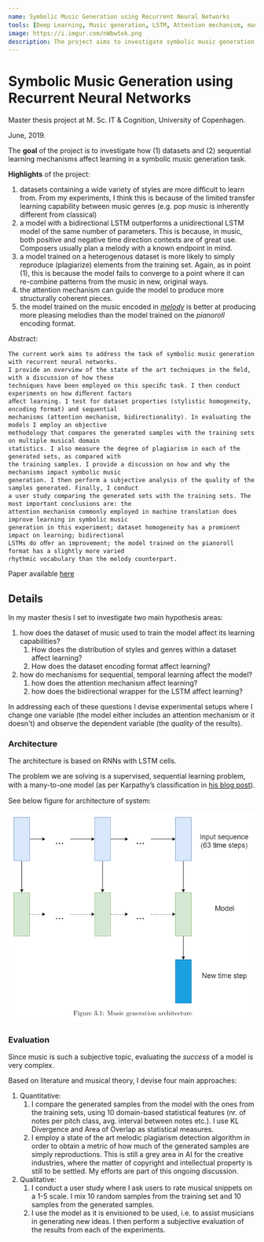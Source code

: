 ```yaml
---
name: Symbolic Music Generation using Recurrent Neural Networks
tools: [Deep Learning, Music generation, LSTM, Attention mechanism, master thesis]
image: https://i.imgur.com/nWbwtek.png
description: The project aims to investigate symbolic music generation using LSTMs. Experiments in dataset encoding, dataset stylistic homogeneity, attention mechanism, and bidirectionality.
---
```


# Symbolic Music Generation using Recurrent Neural Networks

Master thesis project at M. Sc. IT & Cognition, University of Copenhagen.

June, 2019.

The **goal** of the project is to investigate how (1) datasets and (2) sequential learning mechanisms affect learning in a symbolic music generation task.

**Highlights** of the project:

1. datasets containing a wide variety of styles are more difficult to learn from. From my experiments, I think this is because of the limited transfer learning capability between music genres (e.g. pop music is inherently different from classical)
2. a model with a bidirectional LSTM outperforms a unidirectional LSTM model of the same number of parameters. This is because, in music, both positive and negative time direction contexts are of great use. Composers usually plan a melody with a known endpoint in mind.
3. a model trained on a heterogenous dataset is more likely to simply reproduce (plagiarize) elements from the training set. Again, as in point (1), this is because the model fails to converge to a point where it can re-combine patterns from the music in new, original ways.
4. the attention mechanism can guide the model to produce more structurally coherent pieces.
5. the model trained on the music encoded in [_melody_](https://magenta.tensorflow.org/2016/07/15/lookback-rnn-attention-rnn) is better at producing more pleasing melodies than the model trained on the _pianoroll_ encoding format.  

Abstract:

```
The current work aims to address the task of symbolic music generation with recurrent neural networks.
I provide an overview of the state of the art techniques in the ﬁeld, with a discussion of how these
techniques have been employed on this speciﬁc task. I then conduct experiments on how diﬀerent factors
aﬀect learning. I test for dataset properties (stylistic homogeneity, encoding format) and sequential
mechanisms (attention mechanism, bidirectionality). In evaluating the models I employ an objective
methodology that compares the generated samples with the training sets on multiple musical domain
statistics. I also measure the degree of plagiarism in each of the generated sets, as compared with
the training samples. I provide a discussion on how and why the mechanisms impact symbolic music
generation. I then perform a subjective analysis of the quality of the samples generated. Finally, I conduct
a user study comparing the generated sets with the training sets. The most important conclusions are: the
attention mechanism commonly employed in machine translation does improve learning in symbolic music
generation in this experiment; dataset homogeneity has a prominent impact on learning; bidirectional
LSTMs do oﬀer an improvement; the model trained on the pianoroll format has a slightly more varied
rhythmic vocabulary than the melody counterpart.
```

Paper available [here](https://github.com/cristianmtr/master_thesis_symbolic_music_generation/blob/master/CristianMitroi_thesis2019.pdf)

## Details

In my master thesis I set to investigate two main hypothesis areas:

1. how does the dataset of music used to train the model affect its learning capabilities?
   1. How does the distribution of styles and genres within a dataset affect learning?
   2. How does the dataset encoding format affect learning?
2. how do mechanisms for sequential, temporal learning affect the model?
    1. how does the attention mechanism affect learning?
    2. how does the bidirectional wrapper for the LSTM affect learning?

In addressing each of these questions I devise experimental setups where I change one variable (the model either includes an attention mechanism or it doesn't) and observe the dependent variable (the _quality_ of the results).

### Architecture

The architecture is based on RNNs with LSTM cells.

The problem we are solving is a supervised, sequential learning problem, with a many-to-one model (as per Karpathy’s classiﬁcation in [his blog post](http://karpathy.github.io/2015/05/21/rnn-effectiveness/)).

See below figure for architecture of system:

![architecture](https://github.com/cristianmtr/master_thesis_symbolic_music_generation/blob/master/arch.PNG?raw=true)

### Evaluation

Since music is such a subjective topic, evaluating the _success_ of a model is very complex.

Based on literature and musical theory, I devise four main approaches:

1. Quantitative:
   1. I compare the generated samples from the model with the ones from the training sets, using 10 domain-based statistical features (nr. of notes per pitch class, avg. interval between notes etc.). I use KL Divergence and Area of Overlap as statistical measures.
   2. I employ a state of the art melodic plagiarism detection algorithm in order to obtain a metric of how much of the generated samples are simply reproductions. This is still a grey area in AI for the creative industries, where the matter of copyright and intellectual property is still to be settled. My efforts are part of this ongoing discussion.
2. Qualitative:
   1. I conduct a user study where I ask users to rate musical snippets on a 1-5 scale. I mix 10 random samples from the training set and 10 samples from the generated samples. 
   2. I use the model as it is envisioned  to be used, i.e. to assist musicians in generating new ideas. I then perform a subjective evaluation of the results from each of the experiments.


